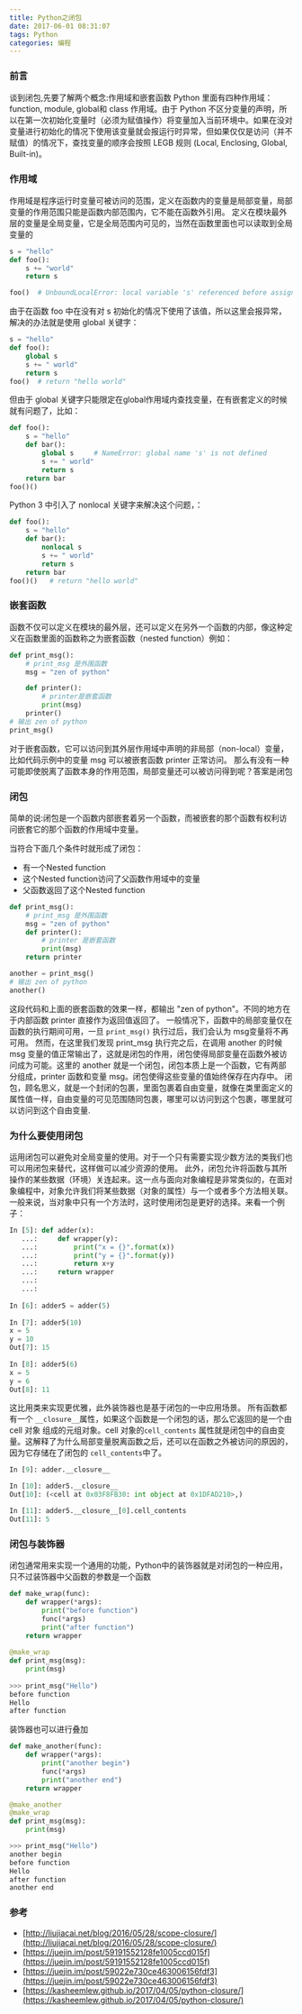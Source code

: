 ```yaml
---
title: Python之闭包
date: 2017-06-01 08:31:07
tags: Python
categories: 编程
---
```

### 前言
谈到闭包,先要了解两个概念:作用域和嵌套函数
Python 里面有四种作用域：function, module, global和 class 作用域。由于 Python 不区分变量的声明，所以在第一次初始化变量时（必须为赋值操作）将变量加入当前环境中。如果在没对变量进行初始化的情况下使用该变量就会报运行时异常，但如果仅仅是访问（并不赋值）的情况下，查找变量的顺序会按照 LEGB 规则 (Local, Enclosing, Global, Built-in)。

### 作用域
作用域是程序运行时变量可被访问的范围，定义在函数内的变量是局部变量，局部变量的作用范围只能是函数内部范围内，它不能在函数外引用。
定义在模块最外层的变量是全局变量，它是全局范围内可见的，当然在函数里面也可以读取到全局变量的

```python
s = "hello"
def foo():
    s += "world"
    return s

foo()  # UnboundLocalError: local variable 's' referenced before assignment
```
由于在函数 foo 中在没有对 s 初始化的情况下使用了该值，所以这里会报异常，解决的办法就是使用 global 关键字：
```python
s = "hello"
def foo():
    global s
    s += " world"
    return s
foo()  # return "hello world"
```
但由于 global 关键字只能限定在global作用域内查找变量，在有嵌套定义的时候就有问题了，比如：
```python
def foo():
    s = "hello"
    def bar():
        global s     # NameError: global name 's' is not defined
        s += " world"
        return s
    return bar
foo()()
```
Python 3 中引入了 nonlocal 关键字来解决这个问题，：
```python
def foo():
    s = "hello"
    def bar():
        nonlocal s
        s += " world"
        return s
    return bar
foo()()   # return "hello world"
```

### 嵌套函数
函数不仅可以定义在模块的最外层，还可以定义在另外一个函数的内部，像这种定义在函数里面的函数称之为嵌套函数（nested function）例如：
```python
def print_msg():
    # print_msg 是外围函数
    msg = "zen of python"

    def printer():
        # printer是嵌套函数
        print(msg)
    printer()
# 输出 zen of python
print_msg()
```
对于嵌套函数，它可以访问到其外层作用域中声明的非局部（non-local）变量，比如代码示例中的变量 msg 可以被嵌套函数 printer 正常访问。
那么有没有一种可能即使脱离了函数本身的作用范围，局部变量还可以被访问得到呢？答案是闭包

### 闭包
简单的说:闭包是一个函数内部嵌套着另一个函数，而被嵌套的那个函数有权利访问嵌套它的那个函数的作用域中变量。

当符合下面几个条件时就形成了闭包：
* 有一个Nested function
* 这个Nested function访问了父函数作用域中的变量
* 父函数返回了这个Nested function

```python
def print_msg():
    # print_msg 是外围函数
    msg = "zen of python"
    def printer():
        # printer 是嵌套函数
        print(msg)
    return printer

another = print_msg()
# 输出 zen of python
another()
```
这段代码和上面的嵌套函数的效果一样，都输出 "zen of python"。不同的地方在于内部函数 printer 直接作为返回值返回了。
一般情况下，函数中的局部变量仅在函数的执行期间可用，一旦 `print_msg()` 执行过后，我们会认为 msg变量将不再可用。
然而，在这里我们发现 print_msg 执行完之后，在调用 another 的时候 msg 变量的值正常输出了，这就是闭包的作用，闭包使得局部变量在函数外被访问成为可能。这里的 another 就是一个闭包，闭包本质上是一个函数，它有两部分组成，printer 函数和变量 msg。闭包使得这些变量的值始终保存在内存中。
闭包，顾名思义，就是一个封闭的包裹，里面包裹着自由变量，就像在类里面定义的属性值一样，自由变量的可见范围随同包裹，哪里可以访问到这个包裹，哪里就可以访问到这个自由变量.

### 为什么要使用闭包
运用闭包可以避免对全局变量的使用。对于一个只有需要实现少数方法的类我们也可以用闭包来替代，这样做可以减少资源的使用。
此外，闭包允许将函数与其所操作的某些数据（环境）关连起来。这一点与面向对象编程是非常类似的，在面对象编程中，对象允许我们将某些数据（对象的属性）与一个或者多个方法相关联。一般来说，当对象中只有一个方法时，这时使用闭包是更好的选择。来看一个例子：
```python
In [5]: def adder(x):                        
   ...:     def wrapper(y):                  
   ...:         print("x = {}".format(x))    
   ...:         print("y = {}".format(y))    
   ...:         return x+y                   
   ...:     return wrapper                   
   ...:                                      
   ...:                                      
                                             
In [6]: adder5 = adder(5)                    
                                             
In [7]: adder5(10)                           
x = 5                                        
y = 10                                       
Out[7]: 15                                   
                                             
In [8]: adder5(6)                            
x = 5                                        
y = 6                                        
Out[8]: 11                                   
```
这比用类来实现更优雅，此外装饰器也是基于闭包的一中应用场景。
所有函数都有一个 `__closure__`属性，如果这个函数是一个闭包的话，那么它返回的是一个由 cell 对象 组成的元组对象。cell 对象的`cell_contents` 属性就是闭包中的自由变量。这解释了为什么局部变量脱离函数之后，还可以在函数之外被访问的原因的，因为它存储在了闭包的 `cell_contents`中了。

```python
In [9]: adder.__closure__

In [10]: adder5.__closure__
Out[10]: (<cell at 0x03F8FB30: int object at 0x1DFAD210>,)

In [11]: adder5.__closure__[0].cell_contents
Out[11]: 5
```

### 闭包与装饰器
闭包通常用来实现一个通用的功能，Python中的装饰器就是对闭包的一种应用，只不过装饰器中父函数的参数是一个函数
```python
def make_wrap(func):
    def wrapper(*args):
        print("before function")
        func(*args)
        print("after function")
    return wrapper
    
@make_wrap
def print_msg(msg):
    print(msg)
    
>>> print_msg("Hello")
before function
Hello
after function
```
装饰器也可以进行叠加
```python
def make_another(func):
    def wrapper(*args):
        print("another begin")
        func(*args)
        print("another end")
    return wrapper

@make_another
@make_wrap
def print_msg(msg):
    print(msg)

>>> print_msg("Hello")
another begin
before function
Hello
after function
another end
```
### 参考
* [http://liujiacai.net/blog/2016/05/28/scope-closure/](http://liujiacai.net/blog/2016/05/28/scope-closure/)
* [https://juejin.im/post/59191552128fe1005ccd015f](https://juejin.im/post/59191552128fe1005ccd015f)
* [https://juejin.im/post/59022e730ce463006156fdf3](https://juejin.im/post/59022e730ce463006156fdf3)
* [https://kasheemlew.github.io/2017/04/05/python-closure/](https://kasheemlew.github.io/2017/04/05/python-closure/)